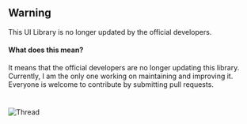 ## Warning
This UI Library is no longer updated by the official developers.

#### What does this mean?
It means that the official developers are no longer updating this library. Currently, I am the only one working on maintaining and improving it. Everyone is welcome to contribute by submitting pull requests.
#
![Thread](https://user-images.githubusercontent.com/77512805/164973978-31f19af4-528a-4af0-9ba8-21bc22e668ef.png)
